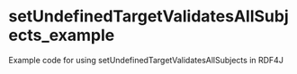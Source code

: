 # setUndefinedTargetValidatesAllSubjects_example
Example code for using setUndefinedTargetValidatesAllSubjects in RDF4J
